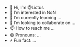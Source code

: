 - 👋 Hi, I’m @Lictus
- 👀 I’m interested in NoN
- 🌱 I’m currently learning ...
- 💞️ I’m looking to collaborate on ...
- 📫 How to reach me ...
- 😄 Pronouns: ...
- ⚡ Fun fact: ...

<!---
Lictus/Lictus is a ✨ special ✨ repository because its `README.md` (this file) appears on your GitHub profile.
You can click the Preview link to take a look at your changes.
--->
